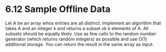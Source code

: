 # 6.12 Sample Offline Data
Let A be an array whos entries are all distinct.  Implement an algorithm that takes A and an integer k and returns a
subset ok k elements of A.  All subsets should be equally likely.  Use as few calls to the random number generator
(which returns random integers) as possible and use O(1) additional storage.  You can return the result in the same
array as input.
